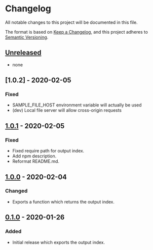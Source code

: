 # Changelog

All notable changes to this project will be documented in this file.

The format is based on [Keep a Changelog](https://keepachangelog.com/en/1.0.0/),
and this project adheres to [Semantic Versioning](https://semver.org/spec/v2.0.0.html).

## [Unreleased]

- none

## [1.0.2] - 2020-02-05

### Fixed

- SAMPLE_FILE_HOST environment variable will actually be used
- (dev) Local file server will allow cross-origin requests

## [1.0.1] - 2020-02-05

### Fixed

- Fixed require path for output index.
- Add npm description.
- Reformat README.md.

## [1.0.0] - 2020-02-04

### Changed

- Exports a function which returns the output index.

## [0.1.0] - 2020-01-26

### Added

- Initial release which exports the output index.

[unreleased]: https://github.com/generative-music/samples-alex-bainter/compare/v1.0.1...HEAD
[1.0.1]: https://github.com/generative-music/samples-alex-bainter/compare/v1.0.0...v1.0.1
[1.0.0]: https://github.com/generative-music/samples-alex-bainter/compare/v0.1.0...v1.0.0
[0.1.0]: https://github.com/generative-music/samples-alex-bainter/releases/tag/v0.0.1
